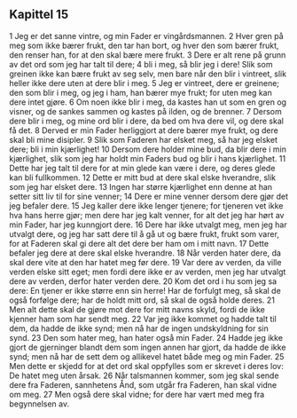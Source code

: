## Kapittel 15

1 Jeg er det sanne vintre, og min Fader er vingårdsmannen.
2 Hver gren på meg som ikke bærer frukt, den tar han bort, og hver den som bærer frukt, den renser han, for at den skal bære mere frukt.
3 Dere er alt rene på grunn av det ord som jeg har talt til dere;
4 bli i meg, så blir jeg i dere! Slik som greinen ikke kan bære frukt av seg selv, men bare når den blir i vintreet, slik heller ikke dere uten at dere blir i meg.
5 Jeg er vintreet, dere er greinene; den som blir i meg, og jeg i ham, han bærer mye frukt; for uten meg kan dere intet gjøre.
6 Om noen ikke blir i meg, da kastes han ut som en gren og visner, og de sankes sammen og kastes på ilden, og de brenner.
7 Dersom dere blir i meg, og mine ord blir i dere, da bed om hva dere vil, og dere skal få det.
8 Derved er min Fader herliggjort at dere bærer mye frukt, og dere skal bli mine disipler.
9 Slik som Faderen har elsket meg, så har jeg elsket dere; bli i min kjærlighet!
10 Dersom dere holder mine bud, da blir dere i min kjærlighet, slik som jeg har holdt min Faders bud og blir i hans kjærlighet.
11 Dette har jeg talt til dere for at min glede kan være i dere, og deres glede kan bli fullkommen.
12 Dette er mitt bud at dere skal elske hverandre, slik som jeg har elsket dere.
13 Ingen har større kjærlighet enn denne at han setter sitt liv til for sine venner;
14 Dere er mine venner dersom dere gjør det jeg befaler dere.
15 Jeg kaller dere ikke lenger tjenere; for tjeneren vet ikke hva hans herre gjør; men dere har jeg kalt venner, for alt det jeg har hørt av min Fader, har jeg kunngjort dere.
16 Dere har ikke utvalgt meg, men jeg har utvalgt dere, og jeg har satt dere til å gå ut og bære frukt, frukt som varer, for at Faderen skal gi dere alt det dere ber ham om i mitt navn.
17 Dette befaler jeg dere at dere skal elske hverandre.
18 Når verden hater dere, da skal dere vite at den har hatet meg før dere.
19 Var dere av verden, da ville verden elske sitt eget; men fordi dere ikke er av verden, men jeg har utvalgt dere av verden, derfor hater verden dere.
20 Kom det ord i hu som jeg sa dere: En tjener er ikke større enn sin herre! Har de forfulgt meg, så skal de også forfølge dere; har de holdt mitt ord, så skal de også holde deres.
21 Men alt dette skal de gjøre mot dere for mitt navns skyld, fordi de ikke kjenner ham som har sendt meg.
22 Var jeg ikke kommet og hadde talt til dem, da hadde de ikke synd; men nå har de ingen undskyldning for sin synd.
23 Den som hater meg, han hater også min Fader.
24 Hadde jeg ikke gjort de gjerninger blandt dem som ingen annen har gjort, da hadde de ikke synd; men nå har de sett dem og allikevel hatet både meg og min Fader.
25 Men dette er skjedd for at det ord skal oppfylles som er skrevet i deres lov: De hatet meg uten årsak.
26 Når talsmannen kommer, som jeg skal sende dere fra Faderen, sannhetens Ånd, som utgår fra Faderen, han skal vidne om meg.
27 Men også dere skal vidne; for dere har vært med meg fra begynnelsen av.
